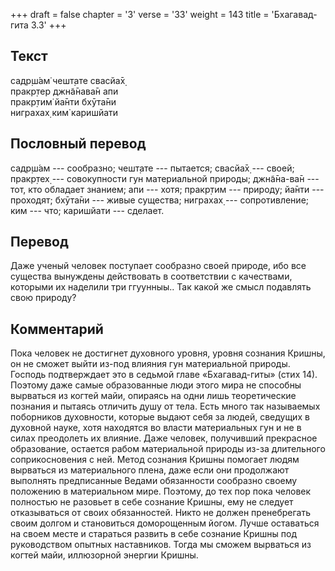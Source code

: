 +++
draft = false
chapter = '3'
verse = '33'
weight = 143
title = 'Бхагавад-гита 3.3'
+++
## Текст

садр̣ш́ам̇ чешт̣ате свасйа̄х̣  
пракр̣тер джн̃а̄нава̄н апи  
пракр̣тим̇ йа̄нти бхӯта̄ни  
ниграхах̣ ким̇ каришйати

## Пословный перевод

садр̣ш́ам --- сообразно; чешт̣ате --- пытается; свасйа̄х̣ --- своей; пракр̣тех̣
--- совокупности гун материальной природы; джн̃а̄на-ва̄н --- тот, кто
обладает знанием; апи --- хотя; пракр̣тим --- природу; йа̄нти ---
проходят; бхӯта̄ни --- живые существа; ниграхах̣ --- сопротивление; ким
--- что; каришйати --- сделает.

## Перевод

Даже ученый человек поступает сообразно своей природе, ибо все существа
вынуждены действовать в соответствии с качествами, которыми их наделили
три ггуунныы.. Так какой же смысл подавлять свою природу?

## Комментарий

Пока человек не достигнет духовного уровня, уровня сознания Кришны, он
не сможет выйти из-под влияния гун материальной природы. Господь
подтверждает это в седьмой главе «Бхагавад-гиты» (стих 14). Поэтому даже
самые образованные люди этого мира не способны вырваться из когтей майи,
опираясь на одни лишь теоретические познания и пытаясь отличить душу от
тела. Есть много так называемых поборников духовности, которые выдают
себя за людей, сведущих в духовной науке, хотя находятся во власти
материальных гун и не в силах преодолеть их влияние. Даже человек,
получивший прекрасное образование, остается рабом материальной природы
из-за длительного соприкосновения с ней. Метод сознания Кришны помогает
людям вырваться из материального плена, даже если они продолжают
выполнять предписанные Ведами обязанности сообразно своему положению в
материальном мире. Поэтому, до тех пор пока человек полностью не
разовьет в себе сознание Кришны, ему не следует отказываться от своих
обязанностей. Никто не должен пренебрегать своим долгом и становиться
доморощенным йогом. Лучше оставаться на своем месте и стараться развить
в себе сознание Кришны под руководством опытных наставников. Тогда мы
сможем вырваться из когтей майи, иллюзорной энергии Кришны.
